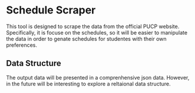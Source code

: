# Schedule Scraper
This tool is designed to scrape the data from the official PUCP website. Specifically, it is focuse on the schedules, so it will be easier to manipulate the data in order to genate schedules for studentes with their own preferences. 

## Data Structure
The output data will be presented in a comprenhensive json data. However, in the future will be interesting to explore a reltaional data structure. 

